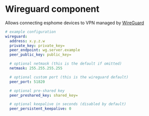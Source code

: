 # Wireguard component
Allows connecting esphome devices to VPN managed by [WireGuard](https://www.wireguard.com/)

```yaml
# example configuration
wireguard:
  address: x.y.z.w
  private_key: private_key=
  peer_endpoint: wg.server.example
  peer_public_key: public_key=

  # optional netmask (this is the default if omitted)
  netmask: 255.255.255.255

  # optional custom port (this is the wireguard default)
  peer_port: 51820

  # optional pre-shared key
  peer_preshared_key: shared_key=

  # optional keepalive in seconds (disabled by default)
  peer_persistent_keepalive: 0
```
